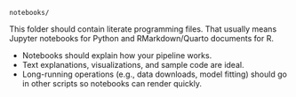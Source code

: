 `notebooks/`

This folder should contain literate programming files. That usually means Jupyter notebooks for Python and RMarkdown/Quarto documents for R.

* Notebooks should explain how your pipeline works.
* Text explanations, visualizations, and sample code are ideal.
* Long-running operations (e.g., data downloads, model fitting) should go in other scripts so notebooks can render quickly.
